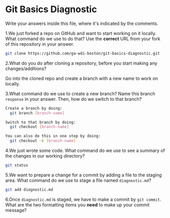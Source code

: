 # Git Basics Diagnostic

Write your answers inside this file, where it's indicated by the comments.

1.We just forked a repo on GitHub and want to start working on it locally.
What command do we use to do that? Use the **correct** URL from your fork of
this repository in your answer.

```sh
git clone https://github.com/ga-wdi-boston/git-basics-diagnostic.git
```

2.What do you do after cloning a repository, before you start making any
changes/additions?

Go into the cloned repo and create a branch with a new name to work on locally.

3.What command do we use to create a new branch? Name this branch `response`
    in your answer. Then, how do we switch to that branch?

```sh
Create a branch by doing:
  git branch [branch-name]

Switch to that branch by doing:
  git checkout [branch-name]

You can also do this in one step by doing:
  git checkout -b [branch-name]


```

4.We just wrote some code. What command do we use to see a summary of the
    changes in our working directory?

```sh
git status
```

5.We want to prepare a change for a commit by adding a file to the staging
    area. What command do we use to stage a file named `diagnostic.md`?

```sh
git add diagnostic.md
```

6.Once `diagnostic.md` is staged, we have to make a commit by `git commit`.
What are the two formatting items you **need** to make up your commit message?
